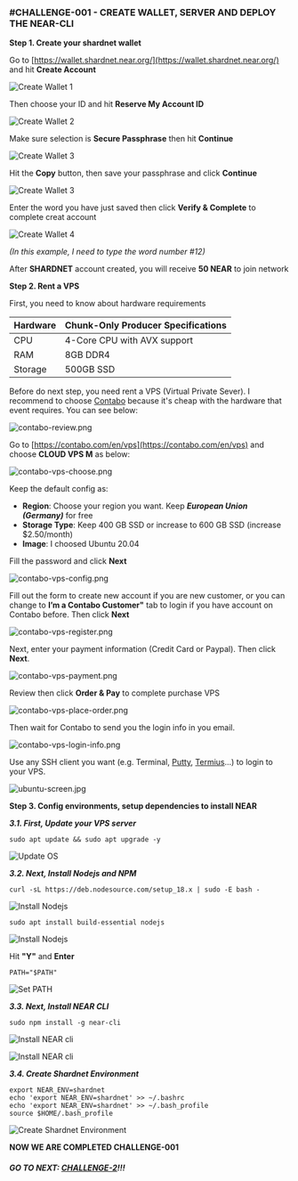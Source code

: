 ### \#CHALLENGE-001 - CREATE WALLET, SERVER AND DEPLOY THE NEAR-CLI

**Step 1. Create your shardnet wallet**

Go to [https://wallet.shardnet.near.org/](https://wallet.shardnet.near.org/) and hit **Create Account**

![Create Wallet 1](/images/challenge1/create-wallet-1.png)

Then choose your ID and hit **Reserve My Account ID**

![Create Wallet 2](/images/challenge1/create-wallet-2.png)

Make sure selection is **Secure Passphrase** then hit **Continue**

![Create Wallet 3](/images/challenge1/create-wallet-3.png)

Hit the **Copy** button, then save your passphrase and click **Continue**

![Create Wallet 3](/images/challenge1/create-wallet-4.png)

Enter the word you have just saved then click **Verify & Complete** to complete creat account

![Create Wallet 4](/images/challenge1/create-wallet-5.png)

_(In this example, I need to type the word number #12)_

After **SHARDNET** account created, you will receive **50 NEAR** to join network

**Step 2. Rent a VPS**

First, you need to know about hardware requirements

| Hardware       | Chunk-Only Producer  Specifications                                   |
| -------------- | ---------------------------------------------------------------       |
| CPU            | 4-Core CPU with AVX support                                           |
| RAM            | 8GB DDR4                                                              |
| Storage        | 500GB SSD                                                             |

Before do next step, you need rent a VPS (Virtual Private Sever). I recommend to choose [Contabo](https://contabo.com/en/vps) because it's cheap with the hardware that event requires. You can see below:

![contabo-review.png](/images/challenge1/contabo-review.png)

Go to [https://contabo.com/en/vps](https://contabo.com/en/vps) and choose **CLOUD VPS M** as below:

![contabo-vps-choose.png](/images/challenge1/contabo-vps-choose.png)

Keep the default config as:
* **Region**: Choose your region you want. Keep ***European Union (Germany)*** for free
* **Storage Type**: Keep 400 GB SSD or increase to 600 GB SSD (increase $2.50/month)
* **Image**: I choosed Ubuntu 20.04

Fill the password and click **Next**

![contabo-vps-config.png](/images/challenge1/contabo-vps-config.png)

Fill out the form to create new account if you are new customer, or you can change to **I’m a Contabo Customer"** tab to login if you have account on Contabo before. Then click **Next**

![contabo-vps-register.png](/images/challenge1/contabo-vps-register.png)

Next, enter your payment information (Credit Card or Paypal). Then click **Next**.

![contabo-vps-payment.png](/images/challenge1/contabo-vps-payment.png)

Review then click **Order & Pay** to complete purchase VPS

![contabo-vps-place-order.png](/images/challenge1/contabo-vps-place-order.png)

Then wait for Contabo to send you the login info in you email.

![contabo-vps-login-info.png](/images/challenge1/contabo-vps-login-info.png)

Use any SSH client you want (e.g. Terminal, [Putty](https://www.putty.org/), [Termius](https://termius.com/)...) to login to your VPS.

![ubuntu-screen.jpg](/images/challenge1/ubuntu-screen.jpg)

**Step 3. Config environments, setup dependencies to install NEAR**

***3.1. First, Update your VPS server***
```
sudo apt update && sudo apt upgrade -y
```
![Update OS](/images/challenge1/1-update-ubuntu.jpg)

***3.2. Next, Install Nodejs and NPM***
```
curl -sL https://deb.nodesource.com/setup_18.x | sudo -E bash -
```
![Install Nodejs](/images/challenge1/2-install-nodejs.jpg)
```
sudo apt install build-essential nodejs
```
![Install Nodejs](/images/challenge1/3-install-nodejs-2.jpg)

Hit **"Y"** and **Enter**

```
PATH="$PATH"
```
![Set PATH](/images/4-path.jpg)

***3.3. Next, Install NEAR CLI***
```
sudo npm install -g near-cli
```
![Install NEAR cli](/images/challenge1/5-install-near-cli.jpg)

![Install NEAR cli](/images/challenge1/5-install-near-cli-2.jpg)

***3.4. Create Shardnet Environment***
```
export NEAR_ENV=shardnet
echo 'export NEAR_ENV=shardnet' >> ~/.bashrc
echo 'export NEAR_ENV=shardnet' >> ~/.bash_profile
source $HOME/.bash_profile
```
![Create Shardnet Environment](/images/challenge1/6-create-shardnet-environment.jpg)

**NOW WE ARE COMPLETED CHALLENGE-001**

##### GO TO NEXT: [CHALLENGE-2](/challenge-2.md)!!!
